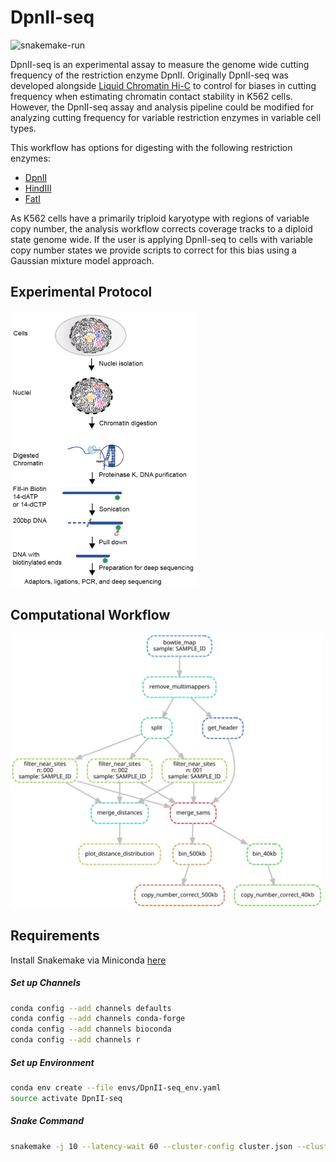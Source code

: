 # DpnII-seq
![snakemake-run](https://img.shields.io/badge/snakemake--run-passing-brightgreen)

DpnII-seq is an experimental assay to measure the genome wide cutting frequency of the restriction enzyme DpnII. 
Originally DpnII-seq was developed alongside [Liquid Chromatin Hi-C](https://www.biorxiv.org/content/10.1101/704957v1)
to control for biases in cutting frequency when estimating chromatin contact stability in K562 cells. 
However, the DpnII-seq assay and analysis pipeline could be modified for analyzing cutting frequency for variable restriction enzymes in 
variable cell types. 

This workflow has options for digesting with the following restriction enzymes:
- [DpnII](https://www.neb.com/products/r0543-dpnii#Product%20Information)
- [HindIII](https://www.neb.com/products/r0104-hindiii#Product%20Information)
- [FatI](https://www.neb.com/products/r0650-fati#Product%20Information)

As K562 cells have a primarily triploid karyotype with regions of variable copy number, 
the analysis workflow corrects coverage tracks to a diploid state genome wide. 
If the user is applying DpnII-seq to cells with variable copy number states 
we provide scripts to correct for this bias using a Gaussian mixture model approach.

## Experimental Protocol
<img src="https://github.com/tborrman/DpnII-seq/blob/master/img/dpnII-seq.PNG" alt="dpn" width=300px>

## Computational Workflow
<img src="https://github.com/tborrman/DpnII-seq/blob/master/img/dag.svg" alt="dag" width=500px>

## Requirements
Install Snakemake via Miniconda [here](https://snakemake.readthedocs.io/en/stable/getting_started/installation.html)
##### Set up Channels
```bash
conda config --add channels defaults
conda config --add channels conda-forge
conda config --add channels bioconda
conda config --add channels r
```
##### Set up Environment
```bash
conda env create --file envs/DpnII-seq_env.yaml
source activate DpnII-seq
```
##### Snake Command
```bash
snakemake -j 10 --latency-wait 60 --cluster-config cluster.json --cluster "bsub -q {cluster.queue} -W {cluster.time} -R {cluster.memory} -n {cluster.cores} -o {cluster.output} -e {cluster.error}" -p
```

